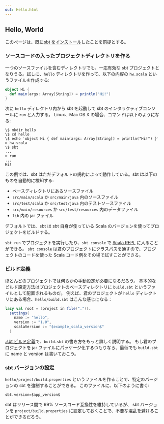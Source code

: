 ```yaml
---
out: Hello.html
---
```


  [Basic-Def]: Basic-Def.html
  [Setup]: Setup.html

Hello, World
------------

このページは、既に[sbt をインストール][Setup]したことを前提とする。

### ソースコードの入ったプロジェクトディレクトリを作る

一つのソースファイルを含むディレクトリでも、一応有効な sbt プロジェクトとなりうる。試しに、`hello` ディレクトリを作って、以下の内容の `hw.scala` というファイルを作成する:

```scala
object Hi {
  def main(args: Array[String]) = println("Hi!")
}
```

次に `hello` ディレクトリ内から sbt を起動して sbt のインタラクティブコンソールに `run` と入力する。
Linux、Mac OS X の場合、コマンドは以下のようになる:

```
\$ mkdir hello
\$ cd hello
\$ echo 'object Hi { def main(args: Array[String]) = println("Hi!") }' > hw.scala
\$ sbt
...
> run
...
Hi!
```

この例では、sbt はただデフォルトの規約によって動作している。sbt は以下のものを自動的に検知する:

 - ベースディレクトリにあるソースファイル　
 - `src/main/scala` か `src/main/java` 内のソースファイル
 - `src/test/scala` か `src/test/java` 内のテストソースファイル
 - `src/main/resources` か `src/test/resources` 内のデータファイル
 - `lib` 内の jar ファイル

デフォルトでは、sbt は sbt 自身が使っている Scala のバージョンを使ってプロジェクトをビルドする。

`sbt run` でプロジェクトを実行したり、`sbt console` で [Scala REPL](http://www.scala-lang.org/node/2097) に入ることができる。
`sbt console` は君のプロジェクトにクラスパスを通すので、プロジェクトのコードを使った Scala コード例をその場で試すことができる。

### ビルド定義

ほとんどのプロジェクトでは何らかの手動設定が必要になるだろう。
基本的なビルド設定方法はプロジェクトのベースディレクトリに `build.sbt` というファイルとして配置されるものだ。
例えば、君のプロジェクトが `hello` ディレクトリにある場合、`hello/build.sbt` はこんな感じになる：

```scala
lazy val root = (project in file(".")).
  settings(
    name := "hello",
    version := "1.0",
    scalaVersion := "$example_scala_version$"
  )
```

[.sbt ビルド定義][Basic-Def]で、`build.sbt` の書き方をもっと詳しく説明する。
もし君のプロジェクトを jar ファイルにパッケージ化するつもりなら、最低でも `build.sbt` に name と version は書いておこう。

### sbt バージョンの設定

`hello/project/build.properties` というファイルを作ることで、特定のバージョンの sbt を強制することができる。
このファイルに、以下のように書く:

```
sbt.version=$app_version$
```

sbt はリリース間で 99% ソースコード互換性を維持しているが、
sbt バージョンを `project/build.properties` に設定しておくことで、不要な混乱を避けることができるだろう。

